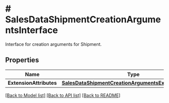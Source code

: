 # # SalesDataShipmentCreationArgumentsInterface
Interface for creation arguments for Shipment.

## Properties 


Name | Type | Description | Notes
------------ | ------------- | ------------- | -------------
**ExtensionAttributes**| [**SalesDataShipmentCreationArgumentsExtensionInterface**](SalesDataShipmentCreationArgumentsExtensionInterface.md) |   | [optional]


[[Back to Model list]](../../README.md#models) [[Back to API list]](../../README.md#endpoints) [[Back to README]](../../README.md)

